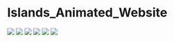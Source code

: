 # Islands_Animated_Website

![](https://pbs.twimg.com/media/FewrZPHXoAA_doO?format=jpg&name=large)
![](https://pbs.twimg.com/media/FewrazTXoAIc6AP?format=jpg&name=large)
![](https://pbs.twimg.com/media/FewrcZTWAAAJiKO?format=jpg&name=large)
![](https://pbs.twimg.com/media/FewreK7XwAEpVNh?format=jpg&name=large)
![](https://pbs.twimg.com/media/FewriQZXwAI53mF?format=jpg&name=large)
![](https://pbs.twimg.com/media/FewrjsfXkAAH583?format=jpg&name=large)
![]()


















